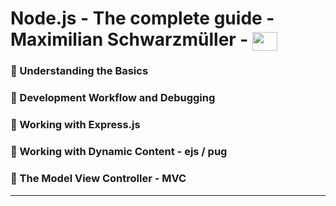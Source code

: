 # Node.js - The complete guide - Maximilian Schwarzmüller - <img align="center" height="30" width="40" src="https://cdn.jsdelivr.net/gh/devicons/devicon/icons/nodejs/nodejs-original.svg">

### 🔸 Understanding the Basics

### 🔸 Development Workflow and Debugging

### 🔸 Working with Express.js

### 🔸 Working with Dynamic Content - ejs / pug

### 🔸 The Model View Controller - MVC

---
